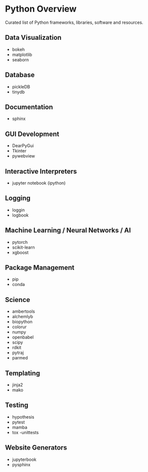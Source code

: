 # Python Overview 

Curated list of Python frameworks, libraries, software and resources.

## Data Visualization

- bokeh
- matplotlib
- seaborn

## Database

- pickleDB
- tinydb

## Documentation

- sphinx

## GUI Development

- DearPyGui
- Tkinter
- pywebview

## Interactive Interpreters

- jupyter notebook (ipython)

## Logging

- loggin
- logbook

## Machine Learning / Neural Networks / AI

- pytorch
- scikit-learn
- xgboost

## Package Management

- pip
- conda

## Science 

- ambertools
- alchemlyb
- biopython
- colorur
- numpy
- openbabel
- scipy
- rdkit
- pytraj
- parmed


## Templating

- jinja2
- mako

## Testing

- hypothesis
- pytest
- mamba
- tox 
-unittests

## Website Generators

- jupyterbook
- pysphinx
